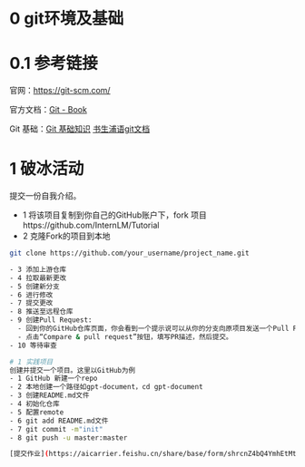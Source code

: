# 0 git环境及基础


# 0.1 参考链接
官网：https://git-scm.com/

官方文档：[Git - Book](https://git-scm.com/book/en/v2)

Git 基础：[Git 基础知识](https://aicarrier.feishu.cn/wiki/YAXRwLZxPi8Hy6k3tOQcuwAHn5g)
[书生浦语git文档](https://github.com/InternLM/Tutorial/blob/camp3/docs/L0/Git/readme.md)

# 1 破冰活动
提交一份自我介绍。
- 1 将该项目复制到你自己的GitHub账户下，fork 项目https://github.com/InternLM/Tutorial
- 2 克隆Fork的项目到本地
```bash
git clone https://github.com/your_username/project_name.git

- 3 添加上游仓库
- 4 拉取最新更改
- 5 创建新分支
- 6 进行修改
- 7 提交更改
- 8 推送至远程仓库
- 9 创建Pull Request:
  - 回到你的GitHub仓库页面，你会看到一个提示说可以从你的分支向原项目发送一个Pull Request。
  - 点击“Compare & pull request”按钮，填写PR描述，然后提交。
- 10 等待审查

# 1 实践项目
创建并提交一个项目。这里以GitHub为例
- 1 GitHub 新建一个repo
- 2 本地创建一个路径如gpt-document，cd gpt-document
- 3 创建README.md文件
- 4 初始化仓库
- 5 配置remote
- 6 git add README.md文件
- 7 git commit -m"init"
- 8 git push -u master:master

[提交作业](https://aicarrier.feishu.cn/share/base/form/shrcnZ4bQ4YmhEtMtnKxZUcf1vd)

